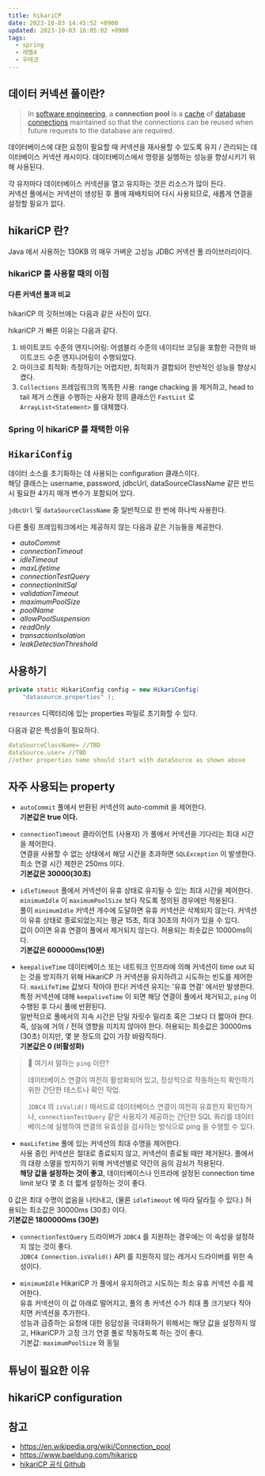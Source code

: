 ```yaml
---
title: hikariCP
date: 2023-10-03 14:45:52 +0900
updated: 2023-10-03 16:05:02 +0900
tags:
  - spring
  - 레벨4
  - 우테코
---
```


## 데이터 커넥션 풀이란?

> In [software engineering](https://en.wikipedia.org/wiki/Software_engineering "Software engineering"), a **connection pool** is a [cache](https://en.wikipedia.org/wiki/Database_cache "Database cache") of [database connections](https://en.wikipedia.org/wiki/Database_connection "Database connection") maintained so that the connections can be reused when future requests to the database are required.

데이터베이스에 대한 요청이 필요할 때 커넥션을 재사용할 수 있도록 유지 / 관리되는 데이터베이스 커넥션 캐시이다. 데이터베이스에서 명령을 실행하는 성능을 향상시키기 위해 사용된다.  

각 유저마다 데이터베이스 커넥션을 열고 유지하는 것은 리소스가 많이 든다.  
커넥션 풀에서는 커넥션이 생성된 후 풀에 재배치되어 다시 사용되므로, 새롭게 연결을 설정할 필요가 없다.  

## hikariCP 란?

Java 에서 사용하는 130KB 의 매우 가벼운 고성능 JDBC 커넥션 풀 라이브러리이다.  

### hikariCP 를 사용할 때의 이점

#### 다른 커넥션 풀과 비교

hikariCP 의 깃허브에는 다음과 같은 사진이 있다.  

hikariCP 가 빠른 이유는 다음과 같다.  

1. 바이트코드 수준의 엔지니어링: 어셈블리 수준의 네이티브 코딩을 포함한 극한의 바이트코드 수준 엔지니어링이 수행되었다.
2. 마이크로 최적화: 측정하기는 어렵지만, 최적화가 결합되어 전반적인 성능을 향상시켰다.
3. `Collections` 프레임워크의 똑똑한 사용: range chacking 을 제거하고, head to tail 제거 스캔을 수행하는 사용자 정의 클래스인 `FastList` 로 `ArrayList<Statement>` 를 대체했다.  

### Spring 이 hikariCP 를 채택한 이유

## `HikariConfig`

데이터 소스를 초기화하는 데 사용되는 configuration 클래스이다.  
해당 클래스는 username, password, jdbcUrl, dataSourceClassName 같은 반드시 필요한 4가지 매개 변수가 포함되어 있다.  

`jdbcUrl` 및 `dataSourceClassName` 중 일반적으로 한 번에 하나씩 사용한다.

다른 풀링 프레임워크에서는 제공하지 않는 다음과 같은 기능들을 제공한다.  

- _autoCommit_
- _connectionTimeout_
- _idleTimeout_
- _maxLifetime_
- _connectionTestQuery_
- _connectionInitSql_
- _validationTimeout_
- _maximumPoolSize_
- _poolName_
- _allowPoolSuspension_
- _readOnly_
- _transactionIsolation_
- _leakDetectionThreshold_

## 사용하기

```java
private static HikariConfig config = new HikariConfig(
    "datasource.properties" );
```

`resources` 디렉터리에 있는 properties 파일로 초기화할 수 있다.  

다음과 같은 특성들이 필요하다.  

```yml
dataSourceClassName= //TBD
dataSource.user= //TBD
//other properties name should start with dataSource as shown above
```

## 자주 사용되는 property

- `autoCommit`
풀에서 반환된 커넥션의 auto-commit 을 제어한다.  
**기본값은 true 이다.**  

- `connectionTimeout`
클라이언트 (사용자) 가 풀에서 커넥션을 기다리는 최대 시간을 제어한다.  
연결을 사용할 수 없는 상태에서 해당 시간을 초과하면 `SQLException` 이 발생한다.  
최소 연결 시간 제한은 250ms 이다.  
**기본값은 30000(30초)**

- `idleTimeout`
풀에서 커넥션이 유휴 상태로 유지될 수 있는 최대 시간을 제어한다.  
`minimumIdle` 이 `maximumPoolSize` 보다 작도록 정의된 경우에만 적용된다.  
풀이 `minimumIdle` 커넥션 개수에 도달하면 유휴 커넥션은 삭제되지 않는다. 커넥션이 유휴 상태로 종료되었는지는 평균 15초, 최대 30초의 차이가 있을 수 있다.  
값이 0이면 유휴 연결이 풀에서 제거되지 않는다. 허용되는 최솟값은 10000ms이다.  
**기본값은 600000ms(10분)**

- `keepaliveTime`
데이터베이스 또는 네트워크 인프라에 의해 커넥션이 time out 되는 것을 방지하기 위해 HikariCP 가 커넥션을 유지하려고 시도하는 빈도를 제어한다. `maxLifeTime` 값보다 작아야 한다!
커넥션 유지는 '유휴 연결' 에서만 발생한다. 특정 커넥션에 대해 `keepaliveTime` 이 되면 해당 연결이 풀에서 제거되고, `ping` 이 수행된 후 다시 풀에 반환된다.  
일반적으로 풀에서의 지속 시간은 단일 자릿수 밀리초 혹은 그보다 더 짧아야 한다. 즉, 성능에 거의 / 전혀 영향을 미치지 않아야 한다. 허용되는 최솟값은 30000ms (30초) 이지만, 몇 분 정도의 값이 가장 바람직하다.  
**기본값은 0 (비활성화)**

> 🤔 여기서 말하는 `ping` 이란?
> 
> 데이터베이스 연결이 여전히 활성화되어 있고, 정상적으로 작동하는지 확인하기 위한 간단한 테스트나 확인 작업.  
> 
> `JDBC4` 의 `isValid()` 메서드로 데이터베이스 연결이 여전히 유효한지 확인하거나, `connectionTestQuery` 같은 사용자가 제공하는 간단한 SQL 쿼리를 데이터베이스에 실행하여 연결의 유효성을 검사하는 방식으로 ping 을 수행할 수 있다.  

- `maxLifetime`
풀에 있는 커넥션의 최대 수명을 제어한다.  
사용 중인 커넥션은 절대로 종료되지 않고, 커넥션이 종료될 때만 제거된다. 풀에서의 대량 소멸을 방지하기 위해 커넥션별로 약간의 음의 감쇠가 적용된다.  
**해당 값을 설정하는 것이 좋고**, 데이터베이스나 인프라에 설정된 connection time limit 보다 몇 초 더 짧게 설정하는 것이 좋다.  

0 값은 최대 수명이 없음을 나타내고, (물론 `idleTimeout` 에 따라 달라질 수 있다.) 허용되는 최소값은 30000ms (30초) 이다.  
**기본값은 1800000ms (30분)**

- `connectionTestQuery`
드라이버가 `JDBC4` 를 지원하는 경우에는 이 속성을 설정하지 않는 것이 좋다.  
`JDBC4 Connection.isValid()` API 를 지원하지 않는 레거시 드라이버를 위한 속성이다.  

- `minimumIdle`
HikariCP 가 풀에서 유지하려고 시도하는 최소 유휴 커넥션 수를 제어한다.  
유휴 커넥션이 이 값 아래로 떨어지고, 풀의 총 커넥션 수가 최대 풀 크기보다 작아지면 커넥션을 추가한다.  
성능과 급증하는 요청에 대한 응답성을 극대화하기 위해서는 해당 값을 설정하지 않고, HikariCP가 고정 크기 연결 풀로 작동하도록 하는 것이 좋다.  
기본값: `maximumPoolSize` 와 동일



## 튜닝이 필요한 이유

## hikariCP configuration

## 참고

- https://en.wikipedia.org/wiki/Connection_pool
- https://www.baeldung.com/hikaricp
- [hikariCP 공식 Github](https://github.com/brettwooldridge/HikariCP)
